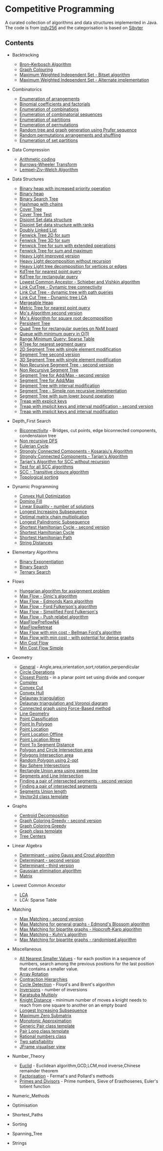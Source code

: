 # Competitive Programming

A curated collection of algorithms and data structures implemented in Java. The code is from [indy256](https://github.com/indy256/codelibrary/tree/master/java/src)
and the categorisation is based on [Sibyter](https://play.google.com/store/apps/details?id=com.izaron.pepperpied)

## Contents

* Backtracking
  * [Bron–Kerbosch Algorithm]()
  * [Graph Colouring]()
  * [Maximum Weighted Independent Set - Bitset algorithm]()
  * [Maximum Weighted Independent Set - Alternate implementation]()
  
* Combinatorics
  * [Enumeration of arrangements]()
  * [Binomial coefficients and factorials]()
  * [Enumeration of combinations]()
  * [Enumeration of combinatorial sequences]()
  * [Enumeration of partitions]()
  * [Enumeration of permutations]()
  * [Random tree and graph generation using Prufer sequence]()
  * [Random permutations arrangements and shuffling]()
  * [Enumeration of set partitions]()
  
* Data Compression
  * [Arithmetic coding]()
  * [Burrows-Wheeler Transform]()
  * [Lempel–Ziv–Welch Algorithm]()
  
* Data Structures
  * [Binary heap with increased priority operation]()
  * [Binary heap]()
  * [Binary Search Tree]()
  * [Hashmap with chains]()
  * [Cover Tree]()
  * [Cover Tree Test]()
  * [Disjoint Set data structure]()
  * [Disjoint Set data structure with ranks]()
  * [Doubly Linked List]()
  * [Fenwick Tree 2D for sum]()
  * [Fenwick Tree 3D for sum]()
  * [Fenwick Tree for sum with extended operations]()
  * [Fenwick Tree for sum and maximum]()
  * [Heavy Light improved version]()
  * [Heavy Light decomposition without recursion]()
  * [Heavy Light tree decomposition for vertices or edges]()
  * [KdTree for nearest point query]()
  * [KdTree for rectangular query]()
  * [Lowest Common Ancestor - Schieber and Vishkin algorithm]()
  * [Link CutTree - Dynamic tree connectivity]()
  * [Link Cut Tree - dynamic tree with path queries]()
  * [Link Cut Tree - Dynamic tree LCA]()
  * [Mergeable Heap]()
  * [Metric Tree for nearest point query]()
  * [Mo's Algorithm second version]()
  * [Mo's Algorithm for square root decomposition]()
  * [Persistent Tree]()
  * [Quad Tree for rectangular queries on NxM board]()
  * [Queue with minimum query in O(1)]()
  * [Range Minimum Query: Sparse Table]()
  * [RTree for nearest segment query]()
  * [2D Segment Tree with single element modification]()
  * [Segment Tree second version]()
  * [3D Segment Tree with single element modification]()
  * [Non Recursive Segment Tree - second version]()
  * [Non Recursive Segment Tree]()
  * [Segment Tree for Add/Max - second version]()
  * [Segment Tree for Add/Max]()
  * [Segment Tree with interval modification]()
  * [Segment Tree - Simple non recursive implementation]()
  * [Segment Tree with sum lower bound operation]()
  * [Treap with explicit keys]()
  * [Treap with implicit keys and interval modification - second version]()
  * [Treap with implicit keys and interval modification]()
  
* Depth_First Search
  * [Biconnectivity]() - Bridges, cut points, edge biconnected components, condenstaion tree
  * [Non recursive DFS]()
  * [Eulerian Cycle]()
  * [Strongly Connected Components - Kosaraju's Algorithm]()
  * [Strongly Connected Components - Tarjan's Algorithm]()
  * [Tarjan's Algorithm for SCC without recursion]()
  * [Test for all SCC algorithms]()
  * [SCC - Transitive closure algorithm]()
  * [Topological sorting]()

* Dynamic Programming
  * [Convex Hull Optimization]()
  * [Domino Fill]()
  * [Linear Equality - number of solutions]()
  * [Longest Increasing Subsequence]()
  * [Optimal matrix chain multiplication]()
  * [Longest Palindromic Subsequence]()
  * [Shortest Hamiltonian Cycle - second version]()
  * [Shortest Hamiltonian Cycle ]()
  * [Shortest Hamiltonian Path]()
  * [String Distances]()
  
* Elementary Algorithms
  * [Binary Exponentiation]()
  * [Binary Search ]()
  * [Ternary Search ]()

* Flows
  * [Hungarian algorithm for assignment problem]()
  * [Max Flow - Dinic's algorithm]()
  * [Max Flow - Edmonds Karp algorithm]()
  * [Max Flow - Ford Fulkerson's algorithm]()
  * [Max Flow - Simplified Ford Fulkerson's]()
  * [Max Flow - Push relabel algorithm]()
  * [MaxFlowPreflowN4]()
  * [MaxFlowRetreat]()
  * [Max Flow with min cost - Bellman Ford's algorithm]()
  * [Max Flow with min cost - with potential for dense graphs]()
  * [Min Cost Flow]()
  * [Min Cost Flow Simple]()

* Geometry
  * [General]() - Angle,area,orientation,sort,rotation,perpendicular
  * [Circle Operations]()
  * [Closest Points]() - in a planar point set using divide and conquer
  * [Complex]()
  * [Convex Cut]()
  * [Convex Hull]()
  * [Delaunay triangulation]()
  * [Delaunay triangulation and Voronoi diagram]()
  * [Connected graph using Force-Based method]()
  * [Line Geometry]()
  * [Point Classification]()
  * [Point In Polygon]()
  * [Point Location]()
  * [Point Location Offline]()
  * [Point Location Rtree]()
  * [Point To Segment Distance]()
  * [Polygon and Circle Intersection area]()
  * [Polygons Intersection area]()
  * [Random Polygon using 2-opt]()
  * [Ray Sphere Intersections]()
  * [Rectangle Union area using sweep line]()
  * [Segments and Line Intersection]()
  * [Finding a pair of intersected segments - second version]()
  * [Finding a pair of intersected segments]()
  * [Segments Union length]()
  * [Vector2d class template]()
  
* Graphs
  * [Centroid Decomposition]()
  * [Graph Coloring Greedy - second version]()
  * [Graph Coloring Greedy]()
  * [Graph class template]()
  * [Tree Centers]()

* Linear Algebra
  * [Determinant - using Gauss and Crout algorithm]()
  * [Determinant - second version]()
  * [Determinant - third version]()
  * [Gaussian elimination algorithm]()
  * [Matrix]()

* Lowest Common Ancestor
  * [LCA]()
  * LCA: Sparse Table
  
* Matching
  * [Max Matching - second version]()
  * [Max Matching for general graphs - Edmond's Blossom algorithm]()
  * [Max Matching for bipartite graphs - Hopcroft-Karp algorithm]()
  * [Max Matching - Kuhn's algorithm]()
  * [Max Matching for bipartite graphs - randomised algorithm]()

* Miscellaneous
  * [All Nearest Smaller Values]() - for each position in a sequence of numbers, search among the previous positions for the     last position that contains a smaller value. 
  * [Array Rotation]()
  * [Contraction Hierarchies]()
  * [Cycle Detection]() - Floyd's and Brent's algorithm
  * [Inversions]() - number of inversions
  * [Karatsuba Multiply]()
  * [Knight Distance]() - minimum number of moves a knight needs to reach from one square to another on an empty board
  * [Longest Increasing Subsequence]()
  * [Maximum Zero Submatrix]()
  * [Monotonic Approximation]()
  * [Generic Pair class template]()
  * [Pair Long class template]()
  * [Rational numbers class]()
  * [Two satisfiability]()
  * [JFrame visualiser view]()

* Number_Theory
  * [Euclid]() - Euclidean algorithm,GCD,LCM,mod inverse,Chinese remainder theorem
  * [Factorisation]() - Fermat's and Pollard's methods
  * [Primes and Divisors]() - Prime numbers, Sieve of Erasthosenes, Euler's totient function

* Numeric_Methods

* Optimisation
* Shortest_Paths
* Sorting
* Spanning_Tree
* Strings
